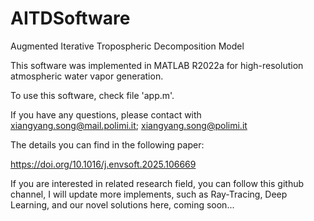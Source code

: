 # AITDSoftware
Augmented Iterative Tropospheric Decomposition Model

This software was implemented in MATLAB R2022a for high-resolution atmospheric water vapor generation. 

To use this software, check file 'app.m'.

If you have any questions, please contact with xiangyang.song@mail.polimi.it; xiangyang.song@polimi.it

The details you can find in the following paper: 

https://doi.org/10.1016/j.envsoft.2025.106669

If you are interested in related research field, you can follow this github channel, I will update more implements, such as Ray-Tracing, Deep Learning, and our novel solutions here, coming soon...
